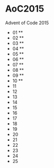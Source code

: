# AoC2015
Advent of Code 2015

- 01 **
- 02 **
- 03 **
- 04 **
- 05 **
- 06 **
- 07 **
- 08 **
- 09 **
- 10 **
- 11
- 12
- 13
- 14
- 15
- 16
- 17
- 18
- 19
- 20
- 21
- 22
- 23
- 24
- 25
